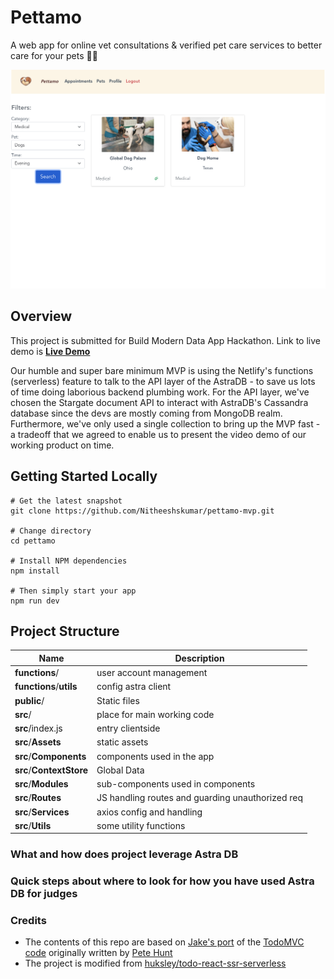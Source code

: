 # Pettamo

A web app for online vet consultations & verified pet care services to better care for your pets :dog::cat:

<img src="https://github.com/Nitheeshskumar/pettamo-mvp/blob/readme/readme/image.png" alt="image" />

## Overview

This project is submitted for Build Modern Data App Hackathon. Link to live demo is [**Live Demo**](https://pettamo.netlify.app/)

Our humble and super bare minimum MVP is using the Netlify's functions (serverless) feature to talk to the API layer of the AstraDB - to save us lots of time doing laborious backend plumbing work. For the API layer, we've chosen the Stargate document API to interact with AstraDB's Cassandra database since the devs are mostly coming from MongoDB realm. Furthermore, we've only used a single collection to bring up the MVP fast - a tradeoff that we agreed to enable us to present the video demo of our working product on time.

## Getting Started Locally

```shell
# Get the latest snapshot
git clone https://github.com/Nitheeshskumar/pettamo-mvp.git

# Change directory
cd pettamo

# Install NPM dependencies
npm install

# Then simply start your app
npm run dev
```

## Project Structure

| Name                               | Description                                                  |
| ---------------------------------- | ------------------------------------------------------------ |
| **functions**/                     | user account management                                      |
| **functions**/**utils**            | config astra client                                          |
| **public**/                        | Static files                                                 |
| **src**/                           | place for main working code                                  |
| **src**/index.js                   | entry clientside                                             |
| **src**/**Assets**                 | static assets                                                |
| **src**/**Components**             | components used in the app                                   |
| **src**/**ContextStore**           | Global Data                                                  |
| **src**/**Modules**                | sub-components used in components                            |
| **src**/**Routes**                 | JS handling routes and guarding unauthorized req             |
| **src**/**Services**               | axios config and handling                                    |
| **src**/**Utils**                  | some utility functions                                       |

### What and how does project leverage Astra DB

### Quick steps about where to look for how you have used Astra DB for judges

### Credits

* The contents of this repo are based on [Jake's port](https://github.com/tjake/todo-astra-react-serverless/) of the [TodoMVC code](https://github.com/tastejs/todomvc/tree/master/examples/react) originally written by [Pete Hunt](https://github.com/petehunt)
* The project is modified from [huksley/todo-react-ssr-serverless](https://github.com/huksley/todo-react-ssr-serverless)
